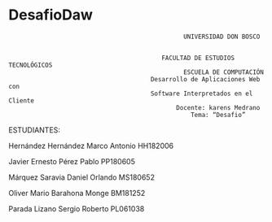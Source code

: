 # DesafioDaw

                                                    UNIVERSIDAD DON BOSCO


                                              FACULTAD DE ESTUDIOS TECNOLÓGICOS 
                                                    ESCUELA DE COMPUTACIÓN
                                           Desarrollo de Aplicaciones Web con 
                                           Software Interpretados en el Cliente  
                                                  Docente: karens Medrano
                                                      Tema: “Desafio”

ESTUDIANTES:

Hernández Hernández Marco Antonio          	HH182006

Javier Ernesto	Pérez Pablo	                PP180605

Márquez Saravia	Daniel Orlando           	  MS180652

Oliver Mario	Barahona Monge	             BM181252

Parada Lizano	Sergio Roberto	             PL061038
